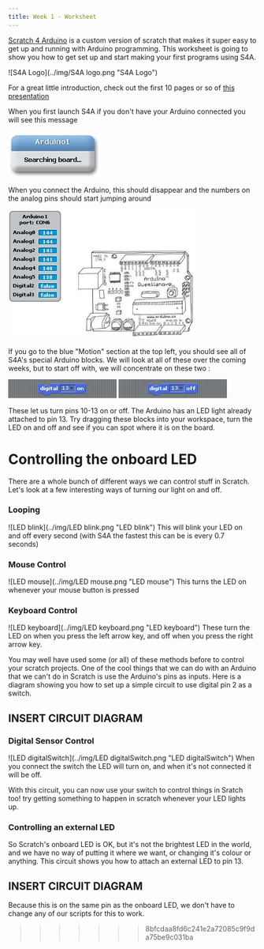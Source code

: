 ```yaml
---
title: Week 1 - Worksheet
---
```


<a href="http://s4a.cat">Scratch 4 Arduino</a> is a custom version of scratch that makes it super easy to get up and running with Arduino programming. This worksheet is going to show you how to get set up and start making your first programs using S4A.

![S4A Logo](../img/S4A logo.png "S4A Logo")

For a great little introduction, check out the first 10 pages or so of <a href="http://seymoursmith.net/lesson-site/img/S4A Presentation.pdf">this presentation</a>

When you first launch S4A if you don't have your Arduino connected you will see this message

![S4A Searching](../img/S4ASearchingBoard.JPG "S4A Searching")

When you connect the Arduino, this should disappear and the numbers on the analog pins should start jumping around 

![S4A Arduino Sprite](../img/S4ASprite.JPG "S4A Arduino Sprite")

If you go to the blue "Motion" section at the top left, you should see all of S4A's special Arduino blocks. We will look at all of these over the coming weeks, but to start off with, we will concentrate on these two : 

![block_digitalPinOn](../img/block_digitalPinOn.png "block_digitalPinOn")
![block_digitalPinOff](../img/block_digitalPinOff.png "block_digitalPinOff")

These let us turn pins 10-13 on or off. The Arduino has an LED light already attached to pin 13. Try dragging these blocks into your workspace, turn the LED on and off and see if you can spot where it is on the board.

# Controlling the onboard LED

There are a whole bunch of different ways we can control stuff in Scratch. Let's look at a few interesting ways of turning our light on and off.

### Looping
![LED blink](../img/LED blink.png "LED blink")
This will blink your LED on and off every second (with S4A the fastest this can be is every 0.7 seconds)

### Mouse Control
![LED mouse](../img/LED mouse.png "LED mouse")
This turns the LED on whenever your mouse button is pressed

### Keyboard Control
![LED keyboard](../img/LED keyboard.png "LED keyboard")
These turn the LED on when you press the left arrow key, and off when you press the right arrow key.

You may well have used some (or all) of these methods before to control your scratch projects. One of the cool things that we can do with an Arduino that we can't do in Scratch is use the Arduino's pins as inputs. Here is a diagram showing you how to set up a simple circuit to use digital pin 2 as a switch.

## INSERT CIRCUIT DIAGRAM

### Digital Sensor Control
![LED digitalSwitch](../img/LED digitalSwitch.png "LED digitalSwitch")
When you connect the switch the LED will turn on, and when it's not connected it will be off.

With this circuit, you can now use your switch to control things in Sratch too! try getting something to happen in scratch whenever your LED lights up.

### Controlling an external LED

So Scratch's onboard LED is OK, but it's not the brightest LED in the world, and we have no way of putting it where we want, or changing it's colour or anything. This circuit shows you how to attach an external LED to pin 13.

## INSERT CIRCUIT DIAGRAM

Because this is on the same pin as the onboard LED, we don't have to change any of our scripts for this to work.


<!---
![block_analogPinValue](../img/block_analogPinValue.png "block_analogPinValue")
![block_boardGoTo](../img/block_boardGoTo.png "block_boardGoTo")
![block_digitalPinOn](../img/block_digitalPinOn.png "block_digitalPinOn")
![block_digitalPinOff](../img/block_digitalPinOff.png "block_digitalPinOff")
![block_showBoard](../img/block_showBoard.png "block_showBoard")
![block_hideBoard](../img/block_hideBoard.png "block_hideBoard")
![block_motorAngle](../img/block_motorAngle.png "block_motorAngle")
![block_motorDirection](../img/block_motorDirection.png "block_motorDirection")
![block_motorOff](../img/block_motorOff.png "block_motorOff")
![block_resetActuators](../img/block_resetActuators.png "block_resetActuators")
![block_stopConnection](../img/block_stopConnection.png "block_stopConnection")
![block_resumeConnection](../img/block_resumeConnection.png "block_resumeConnection")
![block_sensorPressed](../img/block_sensorPressed.png "block_sensorPressed")
![block_valueOfSensor](../img/block_valueOfSensor.png "block_valueOfSensor")
-->
>>>>>>> 8bfcdaa8fd6c241e2a72085c9f9da75be9c031ba
